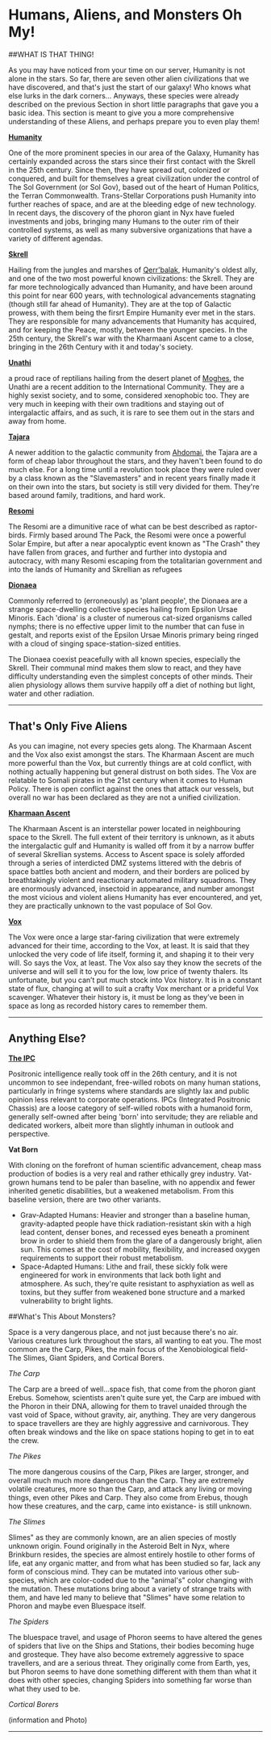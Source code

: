 # Humans, Aliens, and Monsters Oh My!


##WHAT IS THAT THING!

As you may have noticed from your time on our server, Humanity is not alone in the stars. So far, there are seven other alien civilizations that we have discovered, and that's just the start of our galaxy! Who knows what else lurks in the dark corners...
Anyways, these species were already described on the previous Section in short little paragraphs that gave you a basic idea. This section is meant to give you a more comprehensive understanding of these Aliens, and perhaps prepare you to even play them!

[**Humanity**](https://baystation12.net/lore/Species/Humanity)

One of the more prominent species in our area of the Galaxy, Humanity has certainly expanded across the stars since their first contact with the Skrell in the 25th century. Since then, they have spread out, colonized or conquered, and built for themselves a great civilization under the control of The Sol Government (or Sol Gov), based out of the heart of Human Politics, the Terran Commonwealth. Trans-Stellar Corporations push Humanity into further reaches of space, and are at the bleeding edge of new technology. In recent days, the discovery of the phoron giant in Nyx have fueled investments and jobs, bringing many Humans to the outer rim of their controlled systems, as well as many subversive organizations that have a variety of different agendas. 

[**Skrell**](https://baystation12.net/lore/Species/The-Skrell)

Hailing from the jungles and marshes of [Qerr'balak](https://baystation12.net/lore/Planets-and-Systems/Qerrbalak), Humanity's oldest ally, and one of the two most powerful known civilizations: the Skrell. They are far more technologically advanced than Humanity, and have been around this point for near 600 years, with technological advancements stagnating (though still far ahead of Humanity). They are at the top of Galactic prowess, with them being the firsrt Empire Humanity ever met in the stars. They are responsible for many advancements that Humanity has acquired, and for keeping the Peace, mostly, between the younger species. In the 25th century, the Skrell's war with the Kharmaani Ascent came to a close, bringing in the 26th Century with it and today's society.

[**Unathi**](http://baystation12.net/lore/Species/The-Unathi)

a proud race of reptilians hailing from the desert planet of [Moghes](https://baystation12.net/lore/Planets-and-Systems/Moghes), the Unathi are a recent addition to the International Community. They are a highly sexist society, and to some, considered xenophobic too. They are very much in keeping with their own traditions and staying out of intergalactic affairs, and as such, it is rare to see them out in the stars and away from home.

[**Tajara**](https://baystation12.net/lore/Species/The-Tajara)

A newer addition to the galactic community from [Ahdomai](https://baystation12.net/lore/Planets-and-Systems/Ahdomai), the Tajara are a form of cheap labor throughout the stars, and they haven't been found to do much else. For a long time until a revolution took place they were ruled over by a class known as the "Slavemasters" and in recent years finally made it on their own into the stars, but society is still very divided for them. They're based around family, traditions, and hard work.

[**Resomi**](http://baystation12.net/lore/Species/Resomi)

The Resomi are a dimunitive race of what can be best described as raptor-birds. Firmly based around The Pack, the Resomi were once a powerful Solar Empire, but after a near apocalyptic event known as "The Crash" they have fallen from graces, and further and further into dystopia and autocracy, with many Resomi escaping from the totalitarian government and into the lands of Humanity and Skrellian as refugees

[**Dionaea**](http://baystation12.net/lore/Species/The-Dionaea)

Commonly referred to (erroneously) as 'plant people', the Dionaea are a strange space-dwelling collective species hailing from Epsilon Ursae Minoris. Each 'diona' is a cluster of numerous cat-sized organisms called nymphs; there is no effective upper limit to the number that can fuse in gestalt, and reports exist of the Epsilon Ursae Minoris primary being ringed with a cloud of singing space-station-sized entities.

The Dionaea coexist peacefully with all known species, especially the Skrell. Their communal mind makes them slow to react, and they have difficulty understanding even the simplest concepts of other minds. Their alien physiology allows them survive happily off a diet of nothing but light, water and other radiation.

____

## That's Only Five Aliens

As you can imagine, not every species gets along. The Kharmaan Ascent and the Vox also exist amongst the stars. The Kharmaan Ascent are much more powerful than the Vox, but currently things are at cold conflict, with nothing actually happening but general distrust on both sides. The Vox are relatable to Somali pirates in the 21st century when it comes to Human Policy. There is open conflict against the ones that attack our vessels, but overall no war has been declared as they are not a unified civilization.

[**Kharmaan Ascent**](http://baystation12.net/lore/Species/Kharmaan)

The Kharmaan Ascent is an interstellar power located in neighbouring space to the Skrell. The full extent of their territory is unknown, as it abuts the intergalactic gulf and Humanity is walled off from it by a narrow buffer of several Skrellian systems. Access to Ascent space is solely afforded through a series of interdicted DMZ systems littered with the debris of space battles both ancient and modern, and their borders are policed by breathtakingly violent and reactionary automated military squadrons. They are enormously advanced, insectoid in appearance, and number amongst the most vicious and violent aliens Humanity has ever encountered, and yet, they are practically unknown to the vast populace of Sol Gov.


[**Vox**](http://baystation12.net/lore/Species/Vox)

The Vox were once a large star-faring civilization that were extremely advanced for their time, according to the Vox, at least. It is said that they unlocked the very code of life itself, forming it, and shaping it to their very will. So says the Vox, at least. The Vox also say they know the secrets of the universe and will sell it to you for the low, low price of twenty thalers. Its unfortunate, but you can’t put much stock into Vox history. It is in a constant state of flux, changing at will to suit a crafty Vox merchant or a prideful Vox scavenger. Whatever their history is, it must be long as they’ve been in space as long as recorded history cares to remember them.

____

## Anything Else?

[**The IPC**](http://baystation12.net/lore/Species/The-IPCs)

Positronic intelligence really took off in the 26th century, and it is not uncommon to see independant, free-willed robots on many human stations, particularly in fringe systems where standards are slightly lax and public opinion less relevant to corporate operations. IPCs (Integrated Positronic Chassis) are a loose category of self-willed robots with a humanoid form, generally self-owned after being 'born' into servitude; they are reliable and dedicated workers, albeit more than slightly inhuman in outlook and perspective.

**Vat Born**

With cloning on the forefront of human scientific advancement, cheap mass production of bodies is a very real and rather ethically grey industry. Vat-grown humans tend to be paler than baseline, with no appendix and fewer inherited genetic disabilities, but a weakened metabolism. From this baseline version, there are two other variants. 

* Grav-Adapted Humans: Heavier and stronger than a baseline human, gravity-adapted people have thick radiation-resistant skin with a high lead content, denser bones, and recessed eyes beneath a prominent brow in order to shield them from the glare of a dangerously bright, alien sun. This comes at the cost of mobility, flexibility, and increased oxygen requirements to support their robust metabolism.
* Space-Adapted Humans: Lithe and frail, these sickly folk were engineered for work in environments that lack both light and atmosphere. As such, they're quite resistant to asphyxiation as well as toxins, but they suffer from weakened bone structure and a marked vulnerability to bright lights. 


##What's This About Monsters?

Space is a very dangerous place, and not just because there's no air. Various creatures lurk throughout the stars, all wanting to eat you. The most common are the Carp, Pikes, the main focus of the Xenobiological field- The Slimes, Giant Spiders, and Cortical Borers.

*The Carp*

The Carp are a breed of well...space fish, that come from the phoron giant Erebus. Somehow, scientists aren't quite sure yet, the Carp are imbued with the Phoron in their DNA, allowing for them to travel unaided through the vast void of Space, without gravity, air, anything. They are very dangerous to space travellers are they are highly aggressive and carnivorous. They often break windows and the like on space stations hoping to get in to eat the crew.

*The Pikes*

The more dangerous cousins of the Carp, Pikes are larger, stronger, and overall much much more dangerous than the Carp. They are extremely volatile creatures, more so than the Carp, and attack any living or moving things, even other Pikes and Carp. They also come from Erebus, though how these creatures, and the carp, came into existance-  is still unknown.

*The Slimes*

Slimes" as they are commonly known, are an alien species of mostly unknown origin. Found originally in the Asteroid Belt in Nyx, where Brinkburn resides, the species are almost entirely hostile to other forms of life, eat any organic matter, and from what has been studied so far, lack any form of conscious mind. They can be mutated into various other sub-species, which are color-coded due to the "animal's" color changing with the mutation. These mutations bring about a variety of strange traits with them, and have led many to believe that "Slimes" have some relation to Phoron and maybe even Bluespace itself.


*The Spiders*

The bluespace travel, and usage of Phoron seems to have altered the genes of spiders that live on the Ships and Stations, their bodies becoming huge and grosteque. They have also become extremely aggressive to space travellers, and are a serious threat. They originally come from Earth, yes, but Phoron seems to have done something different with them than what it does with other species, changing Spiders into something far worse than what they used to be.

*Cortical Borers*

(information and Photo)

____

